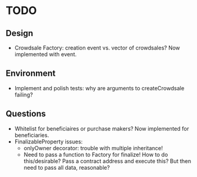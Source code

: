 # TODO

## Design
- Crowdsale Factory: creation event vs. vector of crowdsales? Now implemented with event.

## Environment
- Implement and polish tests: why are arguments to createCrowdsale failing?

## Questions
- Whitelist for beneficiaires or purchase makers? Now implemented for beneficiaries.
- FinalizableProperty issues:
  - onlyOwner decorator: trouble with multiple inheritance!
  - Need to pass a function to Factory for finalize! How to do this/desirable? Pass a contract address and execute this? But then need to pass all data, reasonable?

